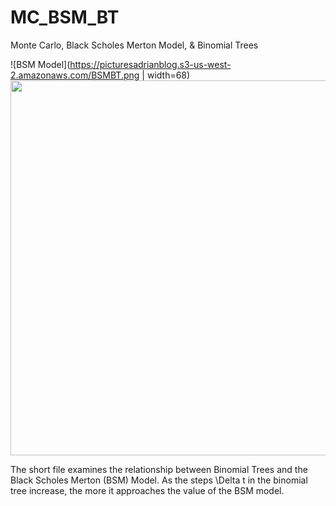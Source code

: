 # MC_BSM_BT
Monte Carlo, Black Scholes Merton Model, &amp; Binomial Trees

![BSM Model](https://picturesadrianblog.s3-us-west-2.amazonaws.com/BSMBT.png | width=68)
<img src="https://picturesadrianblog.s3-us-west-2.amazonaws.com/BSMBT.png" height="600" width="800">

The short file examines the relationship between Binomial Trees and the Black Scholes Merton (BSM) Model. As the steps \Delta t in the binomial tree
increase, the more it approaches the value of the BSM model.
